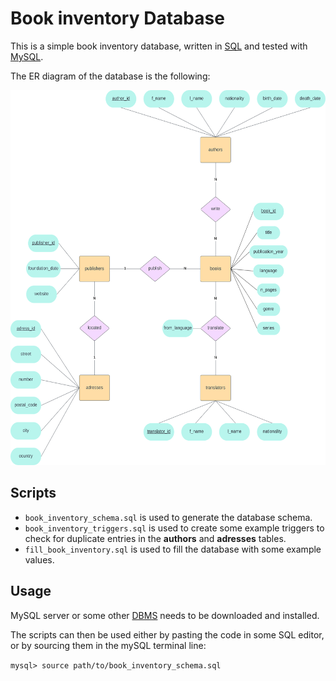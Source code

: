 # Book inventory Database

This is a simple book inventory database, written in [SQL](https://en.wikipedia.org/wiki/SQL) and tested with [MySQL](https://dev.mysql.com/).

The ER diagram of the database is the following:

<center><img src="book_inventory_ER_diagram.svg" width="600" height="600" /></center>

## Scripts

- `book_inventory_schema.sql` is used to generate the database schema.
- `book_inventory_triggers.sql` is used to create some example triggers to check for duplicate entries in the **authors** and **adresses** tables.
- `fill_book_inventory.sql` is used to fill the database with some example values.

## Usage

MySQL server or some other [DBMS](https://en.wikipedia.org/wiki/Database) needs to be downloaded and installed.

The scripts can then be used either by pasting the code in some SQL editor, or by sourcing them in the mySQL terminal line:

``
mysql> source path/to/book_inventory_schema.sql
``
